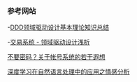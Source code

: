 ### 参考网站

-[DDD领域驱动设计基本理论知识总结](http://www.cnblogs.com/netfocus/archive/2011/10/10/2204949.html)

-[交易系统 - 领域驱动设计浅析](https://mp.weixin.qq.com/s/CJmOaxTv0Ksll3CvCIXcnA)

[不要密码？关于帐号系统的若干遐想](https://mp.weixin.qq.com/s?__biz=MzI1MTE2NTE1Ng==&mid=2649516843&idx=1&sn=2c48c46dabd87a0e3d3501b15f64abb2&chksm=f1efeba0c69862b6743a78a1b003b9ec62b0784c966069bb3fc0a019eede45e27c5000c0f5c7&scene=21#wechat_redirect)

[深度学习在自然语言处理中的应用之情感分析](https://mp.weixin.qq.com/s?__biz=MzI1MTE2NTE1Ng==&mid=2649516804&idx=1&sn=46ea239d1c3791f8a531898b4ac1aba9&chksm=f1efeb8fc6986299348f2ee5305851a9dbed157a02fc58c3f5bdd6fa7d2f1285a33a79c74667&scene=21#wechat_redirect)